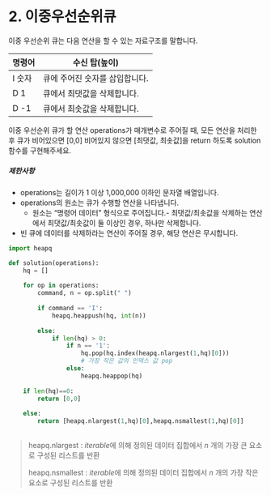 # 2.  이중우선순위큐

이중 우선순위 큐는 다음 연산을 할 수 있는 자료구조를 말합니다.

| 명령어 | 수신 탑(높이)                  |
| ------ | ------------------------------ |
| I 숫자 | 큐에 주어진 숫자를 삽입합니다. |
| D 1    | 큐에서 최댓값을 삭제합니다.    |
| D -1   | 큐에서 최솟값을 삭제합니다.    |

이중 우선순위 큐가 할 연산 operations가 매개변수로 주어질 때, 모든 연산을 처리한 후 큐가 비어있으면 [0,0] 비어있지 않으면 [최댓값, 최솟값]을 return 하도록 solution 함수를 구현해주세요.

##### 제한사항

- operations는 길이가 1 이상 1,000,000 이하인 문자열 배열입니다.
- operations의 원소는 큐가 수행할 연산을 나타냅니다.
  - 원소는 “명령어 데이터” 형식으로 주어집니다.- 최댓값/최솟값을 삭제하는 연산에서 최댓값/최솟값이 둘 이상인 경우, 하나만 삭제합니다.
- 빈 큐에 데이터를 삭제하라는 연산이 주어질 경우, 해당 연산은 무시합니다.



```python
import heapq

def solution(operations):
    hq = []
    
    for op in operations:
        command, n = op.split(" ")
        
        if command == 'I':
            heapq.heappush(hq, int(n))
            
        else:
            if len(hq) > 0:
                if n == '1':
                    hq.pop(hq.index(heapq.nlargest(1,hq)[0]))
                    # 가장 작은 값의 인덱스 값 pop
                else:
                    heapq.heappop(hq)
                    
    if len(hq)==0:
        return [0,0]
    
    else:
        return [heapq.nlargest(1,hq)[0],heapq.nsmallest(1,hq)[0]]
                

```

> heapq.nlargest : *iterable*에 의해 정의된 데이터 집합에서 *n* 개의 가장 큰 요소로 구성된 리스트를 반환 
>
> heapq.nsmallest : *iterable*에 의해 정의된 데이터 집합에서 *n* 개의 가장 작은 요소로 구성된 리스트를 반환
